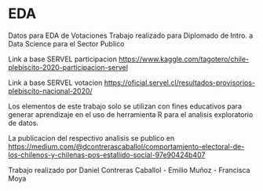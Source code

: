 # EDA
Datos para EDA de Votaciones 
Trabajo realizado para Diplomado de  Intro. a Data Science para el Sector Publico

Link a base SERVEL participacion https://www.kaggle.com/tagotero/chile-plebiscito-2020-participacion-servel 

Link a base SERVEL votacion https://oficial.servel.cl/resultados-provisorios-plebiscito-nacional-2020/

Los elementos de este trabajo solo se utilizan con fines educativos para generar aprendizaje en el uso de herramienta R para el analisis exploratorio de datos.

La publicacion del respectivo analisis se publico en https://medium.com/@dcontrerascaballol/comportamiento-electoral-de-los-chilenos-y-chilenas-pos-estallido-social-97e90424b407 


Trabajo realizado por 
Daniel Contreras Caballol -
Emilio Muñoz -
Francisca Moya 

